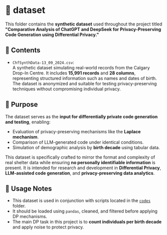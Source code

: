 # 📁 dataset

This folder contains the **synthetic dataset** used throughout the project titled  
**"Comparative Analysis of ChatGPT and DeepSeek for Privacy-Preserving Code Generation using Differential Privacy."**

## 📄 Contents

- `ChfSynthData-13_09_2024.csv`:  
  A synthetic dataset simulating real-world records from the Calgary Drop-In Centre. It includes **15,991 records** and **28 columns**, representing structured information such as names and dates of birth. The dataset is anonymized and suitable for testing privacy-preserving techniques without compromising individual privacy.

## 🧩 Purpose

The dataset serves as the **input for differentially private code generation and testing**, enabling:
- Evaluation of privacy-preserving mechanisms like the **Laplace mechanism**.
- Comparison of LLM-generated code under identical conditions.
- Simulation of demographic analysis by **birth decade** using tabular data.

This dataset is specifically crafted to mirror the format and complexity of real shelter data while ensuring **no personally identifiable information** is present. It is intended for research and development in **Differential Privacy**, **LLM-assisted code generation**, and **privacy-preserving data analytics**.

## 📌 Usage Notes

- This dataset is used in conjunction with scripts located in the [`codes`](../Codes) folder.
- It should be loaded using `pandas`, cleaned, and filtered before applying DP mechanisms.
- The main DP task in this project is to **count individuals per birth decade** and apply noise to protect privacy.



